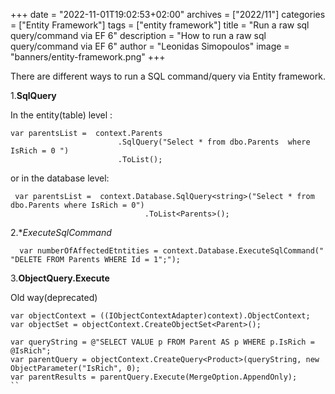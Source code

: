 +++
date = "2022-11-01T19:02:53+02:00"
archives = ["2022/11"]
categories = ["Entity Framework"]
tags = ["entity framework"]
title = "Run a raw sql query/command via EF 6"
description = "How to run a  raw sql query/command via EF 6"
author = "Leonidas Simopoulos"
image = "banners/entity-framework.png"
+++

There are different ways to run a SQL command/query via Entity framework. 



1.**SqlQuery**

In the entity(table) level :
```
var parentsList =  context.Parents
						.SqlQuery("Select * from dbo.Parents  where IsRich = 0 ")
						.ToList();			
```
or in the database level:

```
 var parentsList =  context.Database.SqlQuery<string>("Select * from dbo.Parents where IsRich = 0")
                              .ToList<Parents>();
```

2.**ExecuteSqlCommand*


```
  var numberOfAffectedEtntities = context.Database.ExecuteSqlCommand(" "DELETE FROM Parents WHERE Id = 1";");
```

3.**ObjectQuery.Execute**

Old way(deprecated)
```
var objectContext = ((IObjectContextAdapter)context).ObjectContext;
var objectSet = objectContext.CreateObjectSet<Parent>();

var queryString = @"SELECT VALUE p FROM Parent AS p WHERE p.IsRich = @IsRich";
var parentQuery = objectContext.CreateQuery<Product>(queryString, new ObjectParameter("IsRich", 0);
var parentResults = parentQuery.Execute(MergeOption.AppendOnly);
``
